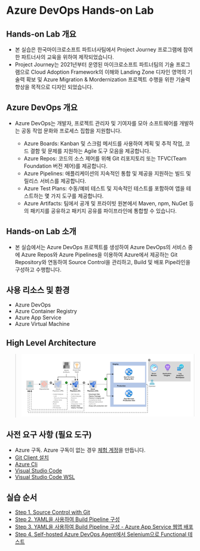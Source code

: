# Azure DevOps Hands-on Lab

## Hands-on Lab 개요

* 본 실습은 한국마이크로소프트 파트너사팀에서 Project Journey 프로그램에 참여한 파트너사의 교육을 위하여 제작되었습니다.
* Project Journey는 2021년부터 운영된 마이크로소프트 파트너팀의 기술 프로그램으로 Cloud Adoption Framework의 이해와 Landing Zone 디자인 영역의 기술력 확보 및
Azure Migration & Mordernization 프로젝트 수행을 위한 기술력 향상을 목적으로 디자인 되었습니다.

## Azure DevOps 개요

* Azure DevOps는 개발자, 프로젝트 관리자 및 기여자를 모아 소프트웨어를 개발하는 공동 작업 문화와 프로세스 집합을 지원합니다. 

  * Azure Boards: Kanban 및 스크럼 메서드를 사용하여 계획 및 추적 작업, 코드 결함 및 문제를 지원하는 Agile 도구 모음을 제공합니다.
  * Azure Repos: 코드의 소스 제어를 위해 Git 리포지토리 또는 TFVC(Team Foundation 버전 제어)를 제공합니다.
  * Azure Pipelines: 애플리케이션의 지속적인 통합 및 제공을 지원하는 빌드 및 릴리스 서비스를 제공합니다.
  * Azure Test Plans: 수동/예비 테스트 및 지속적인 테스트를 포함하여 앱을 테스트하는 몇 가지 도구를 제공합니다.
  * Azure Artifacts: 팀에서 공개 및 프라이빗 원본에서 Maven, npm, NuGet 등의 패키지를 공유하고 패키지 공유를 파이프라인에 통합할 수 있습니다.

## Hands-on Lab 소개

* 본 실습에서는 Azure DevOps 프로젝트를 생성하여 Azure DevOps의 서비스 중에 Azure Repos와 Azure Pipelines을 이용하여 Azure에서 제공하는 Git Repository와 연동하여 Source Control을 관리하고, Build 및 배포 Pipe라인을 구성하고 수행합니다. 

## 사용 리소스 및 환경
  * Azure DevOps
  * Azure Container Registry
  * Azure App Service
  * Azure Virtual Machine

## High Level Architecture
> <img src="./images/azure-pipelines-app-service-variant-architecture.png" width="720"/>

## 사전 요구 사항 (필요 도구)

* Azure 구독. Azure 구독이 없는 경우 [체험 계정](https://azure.microsoft.com/ko-kr/free/?WT.mc_id=A261C142F)을 만듭니다.
* [Git Client 설치](https://git-scm.com/downloads)
* [Azure Cli](https://docs.microsoft.com/ko-kr/cli/azure/install-azure-cli)
* [Visual Studio Code](https://code.visualstudio.com/download)
* [Visual Studio Code WSL](https://learn.microsoft.com/en-us/windows/wsl/)

## 실습 순서

* [Step 1. Source Control with Git](https://github.com/jeongaelee/AzureDevOps/blob/master/step01.md)
* [Step 2. YAML을 사용하여 Build Pipeline 구성](https://github.com/jeongaelee/AzureDevOps/blob/master/step02.md)
* [Step 3. YAML을 사용하여 Build Pipeline 구성 - Azure App Service 웹앱 배포](https://github.com/jeongaelee/AzureDevOps/blob/master/step03.md)
* [Step 4. Self-hosted Azure DevOps Agent에서 Selenium으로 Functional 테스트](https://github.com/jeongaelee/AzureDevOps/blob/master/step04.md)